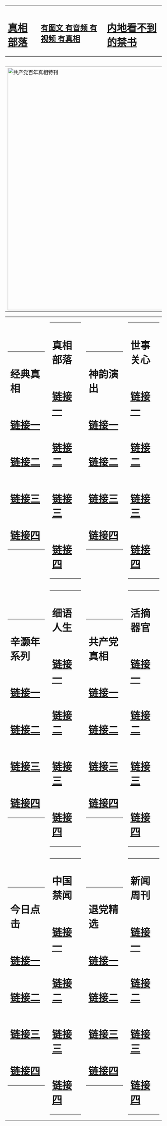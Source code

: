 <table><tr><td><H1><a href="http://t.cn/RXHgpck">真相部落</a></H1></td><td><H2><a href="http://t.cn/RXEY3Ga">有图文 有音频 有视频 有真相</a></H2><td><H1><a href="http://t.cn/RXEYr3H"> 内地看不到的禁书</a></H1></td></table><table><table><tr><td><a href="http://t.cn/RXEYgIH"><img src="http://7521.65.mathebau.de/zx/bngcd/gcdbnzx.jpg" width="780"  border="0" alt="共产党百年真相特刊"></a></td></tr></table><table><tr><td><table><tr><td ><h1>经典真相</h1></td></tr><tr><td><h1>  <a href="http://t.cn/RXHgp55" target=_blank>链接一</a>  </h1></td></tr><tr><td><h1>  <a href="http://t.cn/RXHgpMf" target=_blank>链接二</a>  </h1></td></tr><tr><td><h1>  <a href="http://t.cn/RXEYnHm" target=_blank>链接三</a>  </h1></td></tr><tr><td><h1>  <a href="http://po.st/YtnxoR" target=_blank>链接四</a>  </h1></td></tr></table></td><td><table><tr><td ><h1>真相部落</h1></td></tr><tr><td><h1>  <a href="http://t.cn/RXEYuJb" target=_blank>链接一</a>  </h1></td></tr><tr><td><h1>  <a href="http://t.cn/RXHgjrU" target=_blank>链接二</a>  </h1></td></tr><tr><td><h1>  <a href="http://po.st/EOgWWc" target=_blank>链接三</a>  </h1></td></tr><tr><td><h1>  <a href="http://po.st/aBolFx" target=_blank>链接四</a>  </h1></td></tr></table></td><td><table><tr><td ><h1>神韵演出</h1></td></tr><tr><td><h1>  <a href="http://t.cn/RXHguG4" target=_blank>链接一</a>  </h1></td></tr><tr><td><h1>  <a href="http://t.cn/RXEY3MZ" target=_blank>链接二</a>  </h1></td></tr><tr><td><h1>  <a href="http://po.st/fpONyz" target=_blank>链接三</a>  </h1></td></tr><tr><td><h1>  <a href="http://po.st/Fk7Vfr" target=_blank>链接四</a>  </h1></td></tr></table></td><td><table><tr><td ><h1>世事关心</h1></td></tr><tr><td><h1>  <a href="http://t.cn/RXEY3ns" target=_blank>链接一</a>  </h1></td></tr><tr><td><h1>  <a href="http://t.cn/RXEYYbj" target=_blank>链接二</a>  </h1></td></tr><tr><td><h1>  <a href="http://po.st/0Nc2gq" target=_blank>链接三</a>  </h1></td></tr><tr><td><h1>  <a href="http://po.st/JYXIB6" target=_blank>链接四</a>  </h1></td></tr></table></td></tr><tr><td><table><tr><td ><h1>辛灏年系列</h1></td></tr><tr><td><h1>  <a href="http://t.cn/RXEYrnm" target=_blank>链接一</a>  </h1></td></tr><tr><td><h1>  <a href="http://t.cn/RXEYdbg" target=_blank>链接二</a>  </h1></td></tr><tr><td><h1>  <a href="http://po.st/tH9wB8" target=_blank>链接三</a>  </h1></td></tr><tr><td><h1>  <a href="http://po.st/MyeTUq" target=_blank>链接四</a>  </h1></td></tr></table></td><td><table><tr><td ><h1>细语人生</h1></td></tr><tr><td><h1>  <a href="http://t.cn/RXEYTjj" target=_blank>链接一</a>  </h1></td></tr><tr><td><h1>  <a href="http://t.cn/RXEYdlX" target=_blank>链接二</a>  </h1></td></tr><tr><td><h1>  <a href="http://po.st/ylTdxS" target=_blank>链接三</a>  </h1></td></tr><tr><td><h1>  <a href="http://po.st/SMhRwK" target=_blank>链接四</a>  </h1></td></tr></table></td><td><table><tr><td ><h1>共产党真相</h1></td></tr><tr><td><h1>  <a href="http://t.cn/RXEYgIH" target=_blank>链接一</a>  </h1></td></tr><tr><td><h1>  <a href="http://t.cn/RXEYgRS" target=_blank>链接二</a>  </h1></td></tr><tr><td><h1>  <a href="http://t.cn/RXHg15w" target=_blank>链接三</a>  </h1></td></tr><tr><td><h1>  <a href="http://po.st/QUSqci" target=_blank>链接四</a>  </h1></td></tr></table></td><td><table><tr><td ><h1>活摘器官</h1></td></tr><tr><td><h1>  <a href="http://t.cn/RXHgEbU" target=_blank>链接一</a>  </h1></td></tr><tr><td><h1>  <a href="http://t.cn/RXHgEy6" target=_blank>链接二</a>  </h1></td></tr><tr><td><h1>  <a href="http://t.cn/RXEYeGp" target=_blank>链接三</a>  </h1></td></tr><tr><td><h1>  <a href="http://po.st/Qlbn3r" target=_blank>链接四</a>  </h1></td></tr></table></td></tr><tr><td><table><tr><td ><h1>今日点击</h1></td></tr><tr><td><h1>  <a href="http://t.cn/RXEYeOJ" target=_blank>链接一</a>  </h1></td></tr><tr><td><h1>  <a href="http://t.cn/RXHgWxq" target=_blank>链接二</a>  </h1></td></tr><tr><td><h1>  <a href="http://po.st/tqLaU1" target=_blank>链接三</a>  </h1></td></tr><tr><td><h1>  <a href="http://t.cn/RXHgEWW" target=_blank>链接四</a>  </h1></td></tr></table></td><td><table><tr><td ><h1>中国禁闻</h1></td></tr><tr><td><h1>  <a href="http://t.cn/RXEYDxJ" target=_blank>链接一</a>  </h1></td></tr><tr><td><h1>  <a href="http://t.cn/RXHgWHh" target=_blank>链接二</a>  </h1></td></tr><tr><td><h1>  <a href="http://po.st/Pwqw9Z" target=_blank>链接三</a>  </h1></td></tr><tr><td><h1>  <a href="http://t.cn/RXEYDYi" target=_blank>链接四</a>  </h1></td></tr></table></td><td><table><tr><td ><h1>退党精选</h1></td></tr><tr><td><h1>  <a href="http://t.cn/RXHgl7b" target=_blank>链接一</a>  </h1></td></tr><tr><td><h1>  <a href="http://t.cn/RXEYDgT" target=_blank>链接二</a>  </h1></td></tr><tr><td><h1>  <a href="http://po.st/MNRG3j" target=_blank>链接三</a>  </h1></td></tr><tr><td><h1>  <a href="http://po.st/cGcOws" target=_blank>链接四</a>  </h1></td></tr></table></td><td><table><tr><td ><h1>新闻周刊</h1></td></tr><tr><td><h1>  <a href="http://t.cn/RXHgHkZ" target=_blank>链接一</a>  </h1></td></tr><tr><td><h1>  <a href="http://t.cn/RXHgBBq" target=_blank>链接二</a>  </h1></td></tr><tr><td><h1>  <a href="http://t.cn/RXHgHkZ" target=_blank>链接三</a>  </h1></td></tr><tr><td><h1>  <a href="http://po.st/EOCjR1" target=_blank>链接四</a>  </h1></td></tr></table></td></tr></table>
